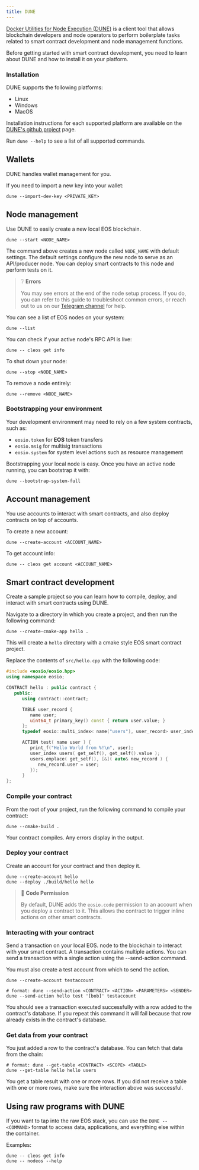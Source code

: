 ```yaml
---
title: DUNE
---
```


[Docker Utilities for Node Execution (DUNE)](https://github.com/AntelopeIO/DUNE) is a client tool that allows blockchain developers and node operators to perform boilerplate tasks related to smart contract development and node management functions.

Before getting started with smart contract development, you need to learn about DUNE and how to install it on your platform.

### Installation

DUNE supports the following platforms:
* Linux
* Windows
* MacOS

Installation instructions for each supported platform are available on the [DUNE's github project](https://github.com/AntelopeIO/DUNE) page.

 Run `dune --help` to see a list of all supported commands.

## Wallets

DUNE handles wallet management for you. 

If you need to import a new key into your wallet:

```shell
dune --import-dev-key <PRIVATE_KEY>
```

## Node management

Use DUNE to easily create a new local EOS blockchain.

```shell
dune --start <NODE_NAME>
```

The command above creates a new node called `NODE_NAME` with default settings. The default settings configure the new node to serve as an API/producer node. You can deploy smart contracts to this node and perform tests on it.

> ❔ **Errors**
>
> You may see errors at the end of the node setup process.
> If you do, you can refer to this guide to troubleshoot common errors, or reach out to us on our
> [Telegram channel](https://t.me/antelopedevs) for help.

You can see a list of EOS nodes on your system:

```shell
dune --list
```

You can check if your active node's RPC API is live:

```shell
dune -- cleos get info
```

To shut down your node:

```shell
dune --stop <NODE_NAME>
```

To remove a node entirely:

```shell
dune --remove <NODE_NAME>
```


### Bootstrapping your environment

Your development environment may need to rely on a few system contracts, such as:

- `eosio.token` for **EOS** token transfers
- `eosio.msig` for multisig transactions
- `eosio.system` for system level actions such as resource management

Bootstrapping your local node is easy. Once you have an active node running, you can bootstrap it with:

```shell
dune --bootstrap-system-full
```


## Account management

You use accounts to interact with smart contracts, and also deploy contracts on top of accounts.

To create a new account:

```shell
dune --create-account <ACCOUNT_NAME>
```

To get account info:

```shell
dune -- cleos get account <ACCOUNT_NAME>
```

## Smart contract development

Create a sample project so you can learn how to compile, deploy, and interact with smart contracts using DUNE.

Navigate to a directory in which you create a project, and then run the following command:

```shell
dune --create-cmake-app hello .
```

This will create a `hello` directory with a cmake style EOS smart contract project.

Replace the contents of `src/hello.cpp` with the following code:

```cpp
#include <eosio/eosio.hpp>
using namespace eosio;

CONTRACT hello : public contract {
   public:
      using contract::contract;

      TABLE user_record {
         name user;
         uint64_t primary_key() const { return user.value; }
      };
      typedef eosio::multi_index< name("users"), user_record> user_index;

      ACTION test( name user ) {
         print_f("Hello World from %!\n", user);
         user_index users( get_self(), get_self().value );
         users.emplace( get_self(), [&]( auto& new_record ) {
            new_record.user = user;
         });
      }
};
```

### Compile your contract

From the root of your project, run the following command to compile your contract:

```shell
dune --cmake-build .
```
Your contract compiles. Any errors display in the output. 

### Deploy your contract

Create an account for your contract and then deploy it.

```shell
dune --create-account hello
dune --deploy ./build/hello hello
```

> 👀 **Code Permission**
> 
> By default, DUNE adds the `eosio.code` permission to an account when you deploy a contract to it. This allows the contract to trigger inline actions on other smart contracts.

### Interacting with your contract

Send a transaction on your local EOS. node to the blockchain to interact with your smart contract. A transaction contains multiple actions. You can send a transaction with a single action using the --send-action command.

You must also create a test account from which to send the action.

```shell
dune --create-account testaccount

# format: dune --send-action <CONTRACT> <ACTION> <PARAMETERS> <SENDER>
dune --send-action hello test '[bob]' testaccount
```

You should see a transaction executed successfully with a row added to the contract's database. If you repeat this command it will fail because that row already exists in the contract's database.

### Get data from your contract

You just added a row to the contract's database. You can fetch that data from the chain:

```shell
# format: dune --get-table <CONTRACT> <SCOPE> <TABLE>
dune --get-table hello hello users
```

You get a table result with one or more rows. If you did not receive a table with one or more rows, make sure the interaction above was successful.

## Using raw programs with DUNE

If you want to tap into the raw EOS stack, you can use the `DUNE -- <COMMAND>` format to access data, applications, and everything else within the container.

Examples:
    
```shell
dune -- cleos get info
dune -- nodeos --help
```
